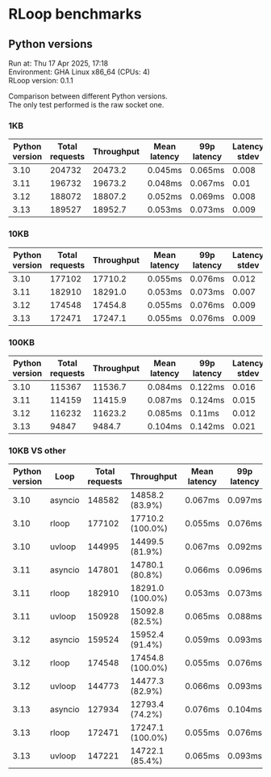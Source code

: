 # RLoop benchmarks

## Python versions

Run at: Thu 17 Apr 2025, 17:18    
Environment: GHA Linux x86_64 (CPUs: 4)    
RLoop version: 0.1.1    

Comparison between different Python versions.    
The only test performed is the raw socket one.


### 1KB

| Python version | Total requests | Throughput | Mean latency | 99p latency | Latency stdev |
| --- | --- | --- | --- | --- | --- |
| 3.10 | 204732 | 20473.2 | 0.045ms | 0.065ms | 0.008 |
| 3.11 | 196732 | 19673.2 | 0.048ms | 0.067ms | 0.01 |
| 3.12 | 188072 | 18807.2 | 0.052ms | 0.069ms | 0.008 |
| 3.13 | 189527 | 18952.7 | 0.053ms | 0.073ms | 0.009 |


### 10KB

| Python version | Total requests | Throughput | Mean latency | 99p latency | Latency stdev |
| --- | --- | --- | --- | --- | --- |
| 3.10 | 177102 | 17710.2 | 0.055ms | 0.076ms | 0.012 |
| 3.11 | 182910 | 18291.0 | 0.053ms | 0.073ms | 0.007 |
| 3.12 | 174548 | 17454.8 | 0.055ms | 0.076ms | 0.009 |
| 3.13 | 172471 | 17247.1 | 0.055ms | 0.076ms | 0.009 |


### 100KB

| Python version | Total requests | Throughput | Mean latency | 99p latency | Latency stdev |
| --- | --- | --- | --- | --- | --- |
| 3.10 | 115367 | 11536.7 | 0.084ms | 0.122ms | 0.016 |
| 3.11 | 114159 | 11415.9 | 0.087ms | 0.124ms | 0.015 |
| 3.12 | 116232 | 11623.2 | 0.085ms | 0.11ms | 0.012 |
| 3.13 | 94847 | 9484.7 | 0.104ms | 0.142ms | 0.021 |


### 10KB VS other

| Python version | Loop | Total requests | Throughput | Mean latency | 99p latency | Latency stdev |
| --- | --- | --- | --- | --- | --- | --- |
| 3.10 | asyncio | 148582 | 14858.2 (83.9%) | 0.067ms | 0.097ms | 0.013 |
| 3.10 | rloop | 177102 | 17710.2 (100.0%) | 0.055ms | 0.076ms | 0.012 |
| 3.10 | uvloop | 144995 | 14499.5 (81.9%) | 0.067ms | 0.092ms | 0.013 |
| 3.11 | asyncio | 147801 | 14780.1 (80.8%) | 0.066ms | 0.096ms | 0.014 |
| 3.11 | rloop | 182910 | 18291.0 (100.0%) | 0.053ms | 0.073ms | 0.007 |
| 3.11 | uvloop | 150928 | 15092.8 (82.5%) | 0.065ms | 0.088ms | 0.011 |
| 3.12 | asyncio | 159524 | 15952.4 (91.4%) | 0.059ms | 0.093ms | 0.014 |
| 3.12 | rloop | 174548 | 17454.8 (100.0%) | 0.055ms | 0.076ms | 0.009 |
| 3.12 | uvloop | 144773 | 14477.3 (82.9%) | 0.066ms | 0.093ms | 0.012 |
| 3.13 | asyncio | 127934 | 12793.4 (74.2%) | 0.076ms | 0.104ms | 0.015 |
| 3.13 | rloop | 172471 | 17247.1 (100.0%) | 0.055ms | 0.076ms | 0.009 |
| 3.13 | uvloop | 147221 | 14722.1 (85.4%) | 0.065ms | 0.093ms | 0.012 |
